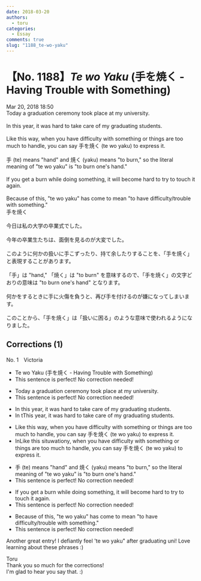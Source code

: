 ```yaml
---
date: 2018-03-20
authors:
  - toru
categories:
  - Essay
comments: true
slug: "1188_te-wo-yaku"
---
```


# 【No. 1188】<strong><em>Te wo Yaku</em></strong> (手を焼く - Having Trouble with Something)
<div class="date">Mar 20, 2018 18:50</div>
<div id="post"><div id="body_show_ori">
Today a graduation ceremony took place at my university.<br/><br/>In this year, it was hard to take care of my graduating students.<br/><br/>Like this way, when you have difficulty with something or things are too much to handle, you can say 手を焼く (te wo yaku) to express it.<br/><br/>手 (te) means "hand" and 焼く (yaku) means "to burn," so the literal meaning of "te wo yaku" is "to burn one's hand."<br/><br/>If you get a burn while doing something, it will become hard to try to touch it again.<br/><br/>Because of this, "te wo yaku" has come to mean "to have difficulty/trouble with something."
</div></div>

<!-- more -->

<div id="post_ja"><div id="body_show_mo">
手を焼く<br/><br/>今日は私の大学の卒業式でした。<br/><br/>今年の卒業生たちは、面倒を見るのが大変でした。<br/><br/>このように何かの扱いに手こずったり、持て余したりすることを、「手を焼く」と表現することがあります。<br/><br/>「手」は "hand," 「焼く」は "to burn" を意味するので、「手を焼く」の文字どおりの意味は "to burn one's hand" となります。<br/><br/>何かをするときに手に火傷を負うと、再び手を付けるのが嫌になってしまいます。<br/><br/>このことから、「手を焼く」は「扱いに困る」のような意味で使われるようになりました。
</div></div>

## Corrections (1)
<div id="block"><div class="first_name"> No. 1　<span class="just_name">Victoria</span></div><div id="block2">
<ul class="correction_field">
<li class="incorrect">Te wo Yaku (手を焼く - Having Trouble with Something)</li>
<li class="corrected perfect">This sentence is perfect! No correction needed!</li>
</ul>
<ul class="correction_field">
<li class="incorrect">Today a graduation ceremony took place at my university.</li>
<li class="corrected perfect">This sentence is perfect! No correction needed!</li>
</ul>
<ul class="correction_field">
<li class="incorrect">In this year, it was hard to take care of my graduating students.</li>
<li class="corrected correct">
<span class="f_gray"><span class="sline">In t</span></span><span class="f_red">T</span>his year, it was hard to take care of my graduating students.
</li>
</ul>
<ul class="correction_field">
<li class="incorrect">Like this way, when you have difficulty with something or things are too much to handle, you can say 手を焼く (te wo yaku) to express it.</li>
<li class="corrected correct">
<span class="f_red">In</span><span class="f_gray"><span class="sline">Like</span></span> this <span class="f_red">situ</span><span class="f_gray"><span class="sline">w</span></span>a<span class="f_red">tion</span><span class="f_gray"><span class="sline">y</span></span>, when you have difficulty with something or things are too much to handle, you can say 手を焼く (te wo yaku) to express it.
</li>
</ul>
<ul class="correction_field">
<li class="incorrect">手 (te) means "hand" and 焼く (yaku) means "to burn," so the literal meaning of "te wo yaku" is "to burn one's hand."</li>
<li class="corrected perfect">This sentence is perfect! No correction needed!</li>
</ul>
<ul class="correction_field">
<li class="incorrect">If you get a burn while doing something, it will become hard to try to touch it again.</li>
<li class="corrected perfect">This sentence is perfect! No correction needed!</li>
</ul>
<ul class="correction_field">
<li class="incorrect">Because of this, "te wo yaku" has come to mean "to have difficulty/trouble with something."</li>
<li class="corrected perfect">This sentence is perfect! No correction needed!</li>
</ul>
<p class="comment_small">
 Another great entry! I defiantly feel 'te wo yaku" after graduating uni! Love learning about these phrases :)
</p>

</div><div class="name"><span class="just_name">Toru</span><br>
Thank you so much for the corrections!<br/>I'm glad to hear you say that. :)
</div>
</div>
